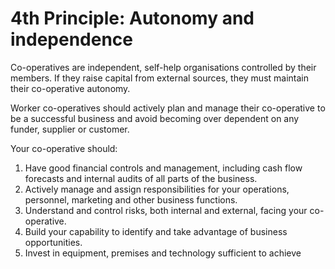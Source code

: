 # 4th Principle: Autonomy and independence

Co-operatives are independent, self-help organisations controlled by their members. If they raise capital from external sources, they must maintain their co-operative autonomy.

Worker co-operatives should actively plan and manage their co-operative to be a successful business and avoid becoming over dependent on any funder, supplier or customer.

Your co-operative should:

1. Have good financial controls and management, including cash flow forecasts and internal audits of all parts of the business.
2. Actively manage and assign responsibilities for your operations, personnel, marketing and other business functions.
3. Understand and control risks, both internal and external, facing your co-operative.
4. Build your capability to identify and take advantage of business opportunities.
5. Invest in equipment, premises and technology sufficient to achieve
